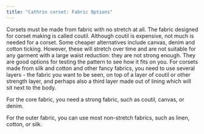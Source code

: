 ```yaml
---
title: "Cathrin corset: Fabric Options"
---
```


Corsets must be made from fabric with no stretch at all. The fabric designed for corset making is called coutil. Although coutil is expensive, not much is needed for a corset. Some cheaper alternatives include canvas, denim and cotton ticking. However, these will stretch over time and are not suitable for any garment with a large waist reduction: they are not strong enough. They are good options for testing the pattern to see how it fits on you. For corsets made from silk and cotton and other fancy fabrics, you need to use several layers - the fabric you want to be seen, on top of a layer of coutil or other strength layer, and perhaps also a third layer made out of lining which will sit next to the body.

For the core fabric, you need a strong fabric, such as coutil, canvas, or denim.

For the outer fabric, you can use most non-stretch fabrics, such as linen, cotton, or silk.
